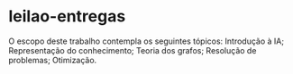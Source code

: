 # leilao-entregas
O escopo deste trabalho contempla os seguintes tópicos: Introdução à IA; Representação do  conhecimento; Teoria dos grafos; Resolução de problemas; Otimização. 
